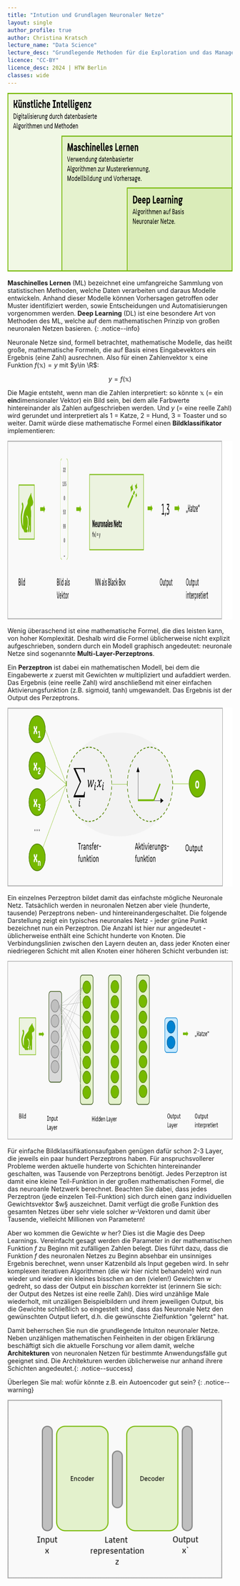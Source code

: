 ```yaml
---
title: "Intution und Grundlagen Neuronaler Netze"
layout: single
author_profile: true
author: Christina Kratsch
lecture_name: "Data Science"
lecture_desc: "Grundlegende Methoden für die Exploration und das Management von Daten."
licence: "CC-BY"
licence_desc: 2024 | HTW Berlin 
classes: wide
---
```


<img src="img/deep_learning.png" height=400>

**Maschinelles Lernen** (ML) bezeichnet eine umfangreiche Sammlung von statistischen Methoden, welche Daten verarbeiten und daraus Modelle entwickeln. Anhand dieser Modelle können Vorhersagen getroffen oder Muster identifiziert werden, sowie Entscheidungen und Automatisierungen vorgenommen werden. **Deep Learning** (DL) ist eine besondere Art von Methoden des ML, welche auf dem mathematischen Prinzip von großen neuronalen Netzen basieren.
{: .notice--info}


Neuronale Netze sind, formell betrachtet, mathematische Modelle, das heißt große, mathematische Formeln, die auf Basis eines Eingabevektors ein Ergebnis (eine Zahl) ausrechnen. Also für einen Zahlenvektor $\mathbb{x}$ eine Funktion $f(\mathbb{x}) = y$ mit $y\in \R$:

$$y = f(\mathbb{x})$$


Die Magie entsteht, wenn man die Zahlen interpretiert: so könnte $\mathbb{x}$ (= ein **ein**dimensionaler Vektor) ein Bild sein, bei dem alle Farbwerte hintereinander als Zahlen aufgeschrieben werden. Und $y$ (= eine reelle Zahl) wird gerundet und interpretiert als 1 = Katze, 2 = Hund, 3 = Toaster und so weiter. Damit würde diese mathematische Formel einen **Bildklassifikator** implementieren:

<img src="img/nn.png" height=400>

Wenig überaschend ist eine mathematische Formel, die dies leisten kann, von hoher Komplexität. Deshalb wird die Formel üblicherweise nicht explizit aufgeschrieben, sondern durch ein Modell graphisch angedeutet: neuronale Netze sind sogenannte **Multi-Layer-Perzeptrons**.

Ein **Perzeptron** ist dabei ein mathematischen Modell, bei dem die Eingabewerte $x$ zuerst mit Gewichten $w$ multipliziert und aufaddiert werden. Das Ergebnis (eine reelle Zahl) wird anschließend mit einer einfachen Aktivierungsfunktion (z.B. sigmoid, tanh) umgewandelt. Das Ergebnis ist der Output des Perzeptrons. 

 <img src="img/Perzeptron.png" height=400>


Ein einzelnes Perzeptron bildet damit das einfachste mögliche Neuronale Netz. Tatsächlich werden in neuronalen Netzen aber viele (hunderte, tausende) Perzeptrons neben- und hintereinandergeschaltet. Die folgende Darstellung zeigt ein typisches neuronales Netz - jeder grüne Punkt bezeichnet nun ein Perzeptron. Die Anzahl ist hier nur angedeutet - üblicherweise enthält eine Schicht hunderte von Knoten. Die Verbindungslinien zwischen den Layern deuten an, dass jeder Knoten einer niedriegeren Schicht mit allen Knoten einer höheren Schicht verbunden ist:


 <img src="img/nn_layer.png" height=400>

Für einfache Bildklassifikationsaufgaben genügen dafür schon 2-3 Layer, die jeweils ein paar hundert Perzeptrons haben. Für anspruchsvollerer Probleme werden aktuelle hunderte von Schichten hintereinander geschalten, was Tausende von Perzeptrons benötigt. Jedes Perzeptron ist damit eine kleine Teil-Funktion in der großen mathematischen Formel, die das neuroanle Netzwerk berechnet. Beachten Sie dabei, dass jedes Perzeptron (jede einzelen Teil-Funktion) sich durch einen ganz individuellen Gewichtsvektor $w§ auszeichnet. Damit verfügt die große Funktion des gesamten Netzes über sehr viele solcher $w$-Vektoren und damit über Tausende, vielleicht Millionen von Parametern! 

Aber wo kommen die Gewichte $w$ her? Dies ist die Magie des Deep Learnings. Vereinfacht gesagt werden die Parameter in der mathematischen Funktion $f$ zu Beginn mit zufälligen Zahlen belegt. Dies führt dazu, dass die Funktion $f$ des neuronalen Netzes zu Beginn absehbar ein unsinniges Ergebnis berechnet, wenn unser Katzenbild als Input gegeben wird. In sehr komplexen iterativen Algorithmen (die wir hier nicht behandeln) wird nun wieder und wieder ein kleines bisschen an den (vielen!) Gewichten $w$ gedreht, so dass der Output ein *bisschen* korrekter ist (erinnern Sie sich: der Output des Netzes ist eine reelle Zahl). Dies wird unzählige Male wiederholt, mit unzäligen Beispielbildern und ihrem jeweiligen Output, bis die Gewichte schließlich so eingestelt sind, dass das Neuronale Netz den gewünschten Output liefert, d.h. die gewünschte Zielfunktion "gelernt" hat.

Damit beherrschen Sie nun die grundlegende Intuiton neuronaler Netze. Neben unzähligen mathematischen Feinheiten in der obigen Erklärung beschäftigt sich die aktuelle Forschung vor allem damit, welche **Architekturen** von neuronalen Netzen für bestimmte Anwendungsfälle gut geeignet sind. Die Architekturen werden üblicherweise nur anhand ihrere Schichten angedeutet.{: .notice--success}

Überlegen Sie mal: wofür könnte z.B. ein Autoencoder gut sein? {: .notice--warning}

 <img src="img/autoencoder.png" height=400>